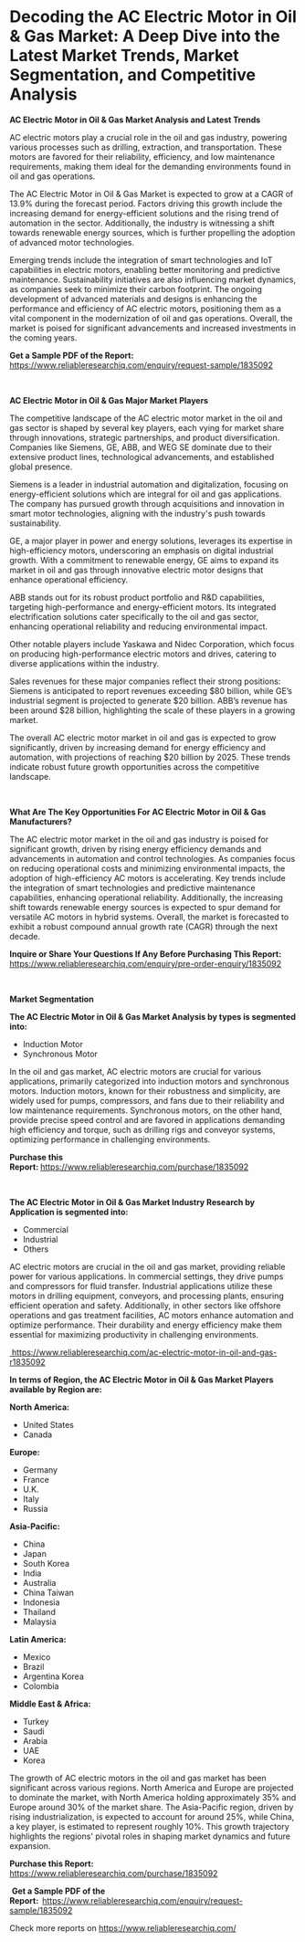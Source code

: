 <p><h1>Decoding the AC Electric Motor in Oil & Gas Market: A Deep Dive into the Latest Market Trends, Market Segmentation, and Competitive Analysis</h1></p><p><strong>AC Electric Motor in Oil & Gas Market Analysis and Latest Trends</strong></p>
<p><p>AC electric motors play a crucial role in the oil and gas industry, powering various processes such as drilling, extraction, and transportation. These motors are favored for their reliability, efficiency, and low maintenance requirements, making them ideal for the demanding environments found in oil and gas operations.</p><p>The AC Electric Motor in Oil & Gas Market is expected to grow at a CAGR of 13.9% during the forecast period. Factors driving this growth include the increasing demand for energy-efficient solutions and the rising trend of automation in the sector. Additionally, the industry is witnessing a shift towards renewable energy sources, which is further propelling the adoption of advanced motor technologies.</p><p>Emerging trends include the integration of smart technologies and IoT capabilities in electric motors, enabling better monitoring and predictive maintenance. Sustainability initiatives are also influencing market dynamics, as companies seek to minimize their carbon footprint. The ongoing development of advanced materials and designs is enhancing the performance and efficiency of AC electric motors, positioning them as a vital component in the modernization of oil and gas operations. Overall, the market is poised for significant advancements and increased investments in the coming years.</p></p>
<p><strong>Get a Sample PDF of the Report:&nbsp;</strong> <a href="https://www.reliableresearchiq.com/enquiry/request-sample/1835092?utm_campaign=1137&utm_medium=2&utm_source=Github&utm_content=ia&utm_term=31122024&utm_id=ac-electric-motor-in-oil-gas">https://www.reliableresearchiq.com/enquiry/request-sample/1835092</a></p>
<p>&nbsp;</p>
<p><strong>AC Electric Motor in Oil & Gas Major Market Players</strong></p>
<p><p>The competitive landscape of the AC electric motor market in the oil and gas sector is shaped by several key players, each vying for market share through innovations, strategic partnerships, and product diversification. Companies like Siemens, GE, ABB, and WEG SE dominate due to their extensive product lines, technological advancements, and established global presence.</p><p>Siemens is a leader in industrial automation and digitalization, focusing on energy-efficient solutions which are integral for oil and gas applications. The company has pursued growth through acquisitions and innovation in smart motor technologies, aligning with the industry's push towards sustainability.</p><p>GE, a major player in power and energy solutions, leverages its expertise in high-efficiency motors, underscoring an emphasis on digital industrial growth. With a commitment to renewable energy, GE aims to expand its market in oil and gas through innovative electric motor designs that enhance operational efficiency.</p><p>ABB stands out for its robust product portfolio and R&D capabilities, targeting high-performance and energy-efficient motors. Its integrated electrification solutions cater specifically to the oil and gas sector, enhancing operational reliability and reducing environmental impact.</p><p>Other notable players include Yaskawa and Nidec Corporation, which focus on producing high-performance electric motors and drives, catering to diverse applications within the industry. </p><p>Sales revenues for these major companies reflect their strong positions: Siemens is anticipated to report revenues exceeding $80 billion, while GE’s industrial segment is projected to generate $20 billion. ABB’s revenue has been around $28 billion, highlighting the scale of these players in a growing market.</p><p>The overall AC electric motor market in oil and gas is expected to grow significantly, driven by increasing demand for energy efficiency and automation, with projections of reaching $20 billion by 2025. These trends indicate robust future growth opportunities across the competitive landscape. </p></p>
<p>&nbsp;</p>
<p><strong>What Are The Key Opportunities For AC Electric Motor in Oil & Gas Manufacturers?</strong></p>
<p><p>The AC electric motor market in the oil and gas industry is poised for significant growth, driven by rising energy efficiency demands and advancements in automation and control technologies. As companies focus on reducing operational costs and minimizing environmental impacts, the adoption of high-efficiency AC motors is accelerating. Key trends include the integration of smart technologies and predictive maintenance capabilities, enhancing operational reliability. Additionally, the increasing shift towards renewable energy sources is expected to spur demand for versatile AC motors in hybrid systems. Overall, the market is forecasted to exhibit a robust compound annual growth rate (CAGR) through the next decade.</p></p>
<p><strong>Inquire or Share Your Questions If Any Before Purchasing This Report:</strong> <a href="https://www.reliableresearchiq.com/enquiry/pre-order-enquiry/1835092?utm_campaign=1137&utm_medium=2&utm_source=Github&utm_content=ia&utm_term=31122024&utm_id=ac-electric-motor-in-oil-gas">https://www.reliableresearchiq.com/enquiry/pre-order-enquiry/1835092</a></p>
<p>&nbsp;</p>
<p><strong>Market Segmentation</strong></p>
<p><strong>The AC Electric Motor in Oil & Gas Market Analysis by types is segmented into:</strong></p>
<p><ul><li>Induction Motor</li><li>Synchronous Motor</li></ul></p>
<p><p>In the oil and gas market, AC electric motors are crucial for various applications, primarily categorized into induction motors and synchronous motors. Induction motors, known for their robustness and simplicity, are widely used for pumps, compressors, and fans due to their reliability and low maintenance requirements. Synchronous motors, on the other hand, provide precise speed control and are favored in applications demanding high efficiency and torque, such as drilling rigs and conveyor systems, optimizing performance in challenging environments.</p></p>
<p><strong>Purchase this Report:&nbsp;</strong><a href="https://www.reliableresearchiq.com/purchase/1835092?utm_campaign=1137&utm_medium=2&utm_source=Github&utm_content=ia&utm_term=31122024&utm_id=ac-electric-motor-in-oil-gas">https://www.reliableresearchiq.com/purchase/1835092</a></p>
<p>&nbsp;</p>
<p><strong>The AC Electric Motor in Oil & Gas Market Industry Research by Application is segmented into:</strong></p>
<p><ul><li>Commercial</li><li>Industrial</li><li>Others</li></ul></p>
<p><p>AC electric motors are crucial in the oil and gas market, providing reliable power for various applications. In commercial settings, they drive pumps and compressors for fluid transfer. Industrial applications utilize these motors in drilling equipment, conveyors, and processing plants, ensuring efficient operation and safety. Additionally, in other sectors like offshore operations and gas treatment facilities, AC motors enhance automation and optimize performance. Their durability and energy efficiency make them essential for maximizing productivity in challenging environments.</p></p>
<p><a href="https://www.reliableresearchiq.com/ac-electric-motor-in-oil-and-gas-r1835092?utm_campaign=1137&utm_medium=2&utm_source=Github&utm_content=ia&utm_term=31122024&utm_id=ac-electric-motor-in-oil-gas">&nbsp;https://www.reliableresearchiq.com/ac-electric-motor-in-oil-and-gas-r1835092</a></p>
<p><strong>In terms of Region, the AC Electric Motor in Oil & Gas Market Players available by Region are:</strong></p>
<p>
    <p> <strong> North America: </strong>
        <ul>
            <li>United States</li>
            <li>Canada</li>
        </ul>
        </p> 
    <p> <strong> Europe: </strong>
        <ul>
            <li>Germany</li>
            <li>France</li>
            <li>U.K.</li>
            <li>Italy</li>
            <li>Russia</li>
        </ul>
        </p> 
    <p> <strong> Asia-Pacific: </strong>
        <ul>
            <li>China</li>
            <li>Japan</li>
            <li>South Korea</li>
            <li>India</li>
            <li>Australia</li>
            <li>China Taiwan</li>
            <li>Indonesia</li>
            <li>Thailand</li>
            <li>Malaysia</li>
        </ul>
        </p> 
    <p> <strong> Latin America: </strong>
        <ul>
            <li>Mexico</li>
            <li>Brazil</li>
            <li>Argentina Korea</li>
            <li>Colombia</li>
        </ul>
        </p> 
    <p> <strong> Middle East & Africa: </strong>
        <ul>
            <li>Turkey</li>
            <li>Saudi</li>
            <li>Arabia</li>
            <li>UAE</li>
            <li>Korea</li>
        </ul>
    </p>
    </p>
<p><p>The growth of AC electric motors in the oil and gas market has been significant across various regions. North America and Europe are projected to dominate the market, with North America holding approximately 35% and Europe around 30% of the market share. The Asia-Pacific region, driven by rising industrialization, is expected to account for around 25%, while China, a key player, is estimated to represent roughly 10%. This growth trajectory highlights the regions' pivotal roles in shaping market dynamics and future expansion.</p></p>
<p><strong>Purchase this Report: </strong><a href="https://www.reliableresearchiq.com/purchase/1835092?utm_campaign=1137&utm_medium=2&utm_source=Github&utm_content=ia&utm_term=31122024&utm_id=ac-electric-motor-in-oil-gas">https://www.reliableresearchiq.com/purchase/1835092</a></p>
<p>&nbsp;<strong>Get a Sample PDF of the Report:&nbsp;&nbsp;</strong><a href="https://www.reliableresearchiq.com/enquiry/request-sample/1835092?utm_campaign=1137&utm_medium=2&utm_source=Github&utm_content=ia&utm_term=31122024&utm_id=ac-electric-motor-in-oil-gas">https://www.reliableresearchiq.com/enquiry/request-sample/1835092</a></p>
<p><strong></strong></p>
<p>Check more reports on <a href="https://www.reliableresearchiq.com/?utm_campaign=1137&utm_medium=2&utm_source=Github&utm_content=ia&utm_term=31122024&utm_id=ac-electric-motor-in-oil-gas">https://www.reliableresearchiq.com/</a></p>